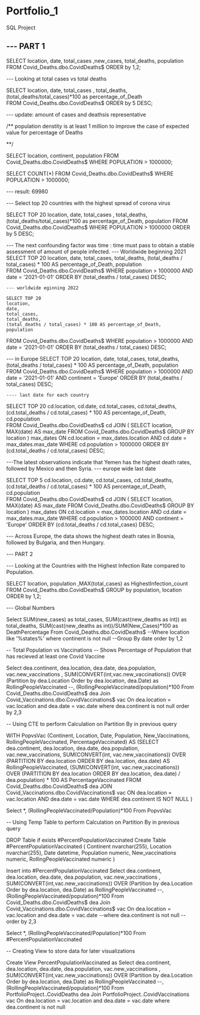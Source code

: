# Portfolio_1
SQL Project



--- PART 1
--- 
SELECT location, date, total_cases ,new_cases, total_deaths, population 
FROM Covid_Deaths.dbo.CovidDeaths$
ORDER by 1,2;


--- Looking at total cases vs total deaths

SELECT location, date, total_cases , total_deaths,(total_deaths/total_cases)*100 as percentage_of_Death  
FROM Covid_Deaths.dbo.CovidDeaths$
ORDER by 5 DESC;

--- update: amount of cases and deathsis representative

/** population denstity is at least 1 million
to  improve the case of expected value for percentage of Deaths


**/


 
 
 SELECT  location, continent, population
 FROM Covid_Deaths.dbo.CovidDeaths$
 WHERE POPULATION > 1000000;

 SELECT COUNT(*) 
 FROM Covid_Deaths.dbo.CovidDeaths$
 WHERE POPULATION > 1000000;

 --- result: 69980

--- Select top 20 countries with the highest spread of corona virus

SELECT TOP 20 location, date, total_cases , total_deaths,(total_deaths/total_cases)*100 as percentage_of_Death, population 
FROM Covid_Deaths.dbo.CovidDeaths$
WHERE POPULATION > 1000000
ORDER by 5 DESC;

--- The next confounding factor was time : time must pass to obtain a stable assessment of amount of people infected. 
--- Worldwide beginning 2021
SELECT TOP 20 
    location, 
    date, 
    total_cases, 
    total_deaths,
    (total_deaths / total_cases) * 100 AS percentage_of_Death, 
    population  
FROM 
    Covid_Deaths.dbo.CovidDeaths$
WHERE 
    population > 1000000 
    AND date = '2021-01-01'
ORDER BY 
    (total_deaths / total_cases) DESC;


	--- worldwide eginning 2022

	SELECT TOP 20 
    location, 
    date, 
    total_cases, 
    total_deaths,
    (total_deaths / total_cases) * 100 AS percentage_of_Death, 
    population  
FROM 
    Covid_Deaths.dbo.CovidDeaths$
WHERE 
    population > 1000000 
    AND date = '2021-01-01'
ORDER BY 
    (total_deaths / total_cases) DESC;






--- in Europe
SELECT TOP 20 
    location, 
    date, 
    total_cases, 
    total_deaths,
    (total_deaths / total_cases) * 100 AS percentage_of_Death, 
    population  
FROM 
    Covid_Deaths.dbo.CovidDeaths$
WHERE 
    population > 1000000 
    AND date = '2021-01-01'
	AND continent = 'Europe'
ORDER BY 
    (total_deaths / total_cases) DESC;





	---- last date for each country
SELECT TOP 20
    cd.location, 
    cd.date, 
    cd.total_cases, 
    cd.total_deaths,
    (cd.total_deaths / cd.total_cases) * 100 AS percentage_of_Death, 
    cd.population  
FROM 
    Covid_Deaths.dbo.CovidDeaths$ cd
JOIN (
    SELECT 
        location, 
        MAX(date) AS max_date
    FROM 
        Covid_Deaths.dbo.CovidDeaths$
    GROUP BY 
        location
) max_dates ON cd.location = max_dates.location AND cd.date = max_dates.max_date
WHERE 
    cd.population > 1000000
ORDER BY 
    (cd.total_deaths / cd.total_cases) DESC;



---The latest observations indicate that Yemen has the highest death rates, followed by Mexico and then Syria.
--- europe wide last date 

SELECT TOP 5
    cd.location, 
    cd.date, 
    cd.total_cases, 
    cd.total_deaths,
    (cd.total_deaths / cd.total_cases) * 100 AS percentage_of_Death, 
    cd.population  
FROM 
    Covid_Deaths.dbo.CovidDeaths$ cd
JOIN (
    SELECT 
        location, 
        MAX(date) AS max_date
    FROM 
        Covid_Deaths.dbo.CovidDeaths$
    GROUP BY 
        location
) max_dates ON cd.location = max_dates.location AND cd.date = max_dates.max_date
WHERE 
    cd.population > 1000000
	AND continent = 'Europe'
ORDER BY 
    (cd.total_deaths / cd.total_cases) DESC;

--- Across Europe, the data shows the highest death rates in Bosnia, followed by Bulgaria, and then Hungary.


--- PART 2


--- Looking at the Countries with the Highest Infection Rate compared to Population.

SELECT location, population ,MAX(total_cases) as HighestInfection_count
FROM Covid_Deaths.dbo.CovidDeaths$
GROUP by population, location
ORDER by 1,2;

--- Global Numbers

Select SUM(new_cases) as total_cases, SUM(cast(new_deaths as int)) as total_deaths, SUM(cast(new_deaths as int))/SUM(New_Cases)*100 as DeathPercentage
From Covid_Deaths.dbo.CovidDeaths$
--Where location like '%states%'
where continent is not null 
--Group By date
order by 1,2



-- Total Population vs Vaccinations
-- Shows Percentage of Population that has recieved at least one Covid Vaccine

Select dea.continent, dea.location, dea.date, dea.population, vac.new_vaccinations
, SUM(CONVERT(int,vac.new_vaccinations)) OVER (Partition by dea.Location Order by dea.location, dea.Date) as RollingPeopleVaccinated
--, (RollingPeopleVaccinated/population)*100
From Covid_Deaths.dbo.CovidDeaths$ dea
Join Covid_Vaccinations.dbo.CovidVaccinations$ vac
	On dea.location = vac.location
	and dea.date = vac.date
where dea.continent is not null 
order by 2,3












-- Using CTE to perform Calculation on Partition By in previous query

WITH PopvsVac (Continent, Location, Date, Population, New_Vaccinations, RollingPeopleVaccinated, PercentageVaccinated)
AS
(SELECT 
        dea.continent, 
        dea.location, 
        dea.date, 
        dea.population, 
        vac.new_vaccinations,
        SUM(CONVERT(int, vac.new_vaccinations)) OVER (PARTITION BY dea.location ORDER BY dea.location, dea.date) AS RollingPeopleVaccinated,
        (SUM(CONVERT(int, vac.new_vaccinations)) OVER (PARTITION BY dea.location ORDER BY dea.location, dea.date) / dea.population) * 100 AS PercentageVaccinated
    FROM 
        Covid_Deaths.dbo.CovidDeaths$ dea
    JOIN 
        Covid_Vaccinations.dbo.CovidVaccinations$ vac
    ON 
        dea.location = vac.location
        AND dea.date = vac.date
    WHERE 
        dea.continent IS NOT NULL )





Select *, (RollingPeopleVaccinated/Population)*100
From PopvsVac



-- Using Temp Table to perform Calculation on Partition By in previous query

DROP Table if exists #PercentPopulationVaccinated
Create Table #PercentPopulationVaccinated
(
Continent nvarchar(255),
Location nvarchar(255),
Date datetime,
Population numeric,
New_vaccinations numeric,
RollingPeopleVaccinated numeric
)

Insert into #PercentPopulationVaccinated
Select dea.continent, dea.location, dea.date, dea.population, vac.new_vaccinations
, SUM(CONVERT(int,vac.new_vaccinations)) OVER (Partition by dea.Location Order by dea.location, dea.Date) as RollingPeopleVaccinated
--, (RollingPeopleVaccinated/population)*100
From Covid_Deaths.dbo.CovidDeaths$ dea
Join Covid_Vaccinations.dbo.CovidVaccinations$ vac
	On dea.location = vac.location
	and dea.date = vac.date
--where dea.continent is not null 
--order by 2,3

Select *, (RollingPeopleVaccinated/Population)*100
From #PercentPopulationVaccinated




-- Creating View to store data for later visualizations

Create View PercentPopulationVaccinated as
Select dea.continent, dea.location, dea.date, dea.population, vac.new_vaccinations
, SUM(CONVERT(int,vac.new_vaccinations)) OVER (Partition by dea.Location Order by dea.location, dea.Date) as RollingPeopleVaccinated
--, (RollingPeopleVaccinated/population)*100
From PortfolioProject..CovidDeaths dea
Join PortfolioProject..CovidVaccinations vac
	On dea.location = vac.location
	and dea.date = vac.date
where dea.continent is not null 



